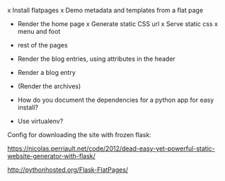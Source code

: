 
x Install flatpages
x Demo metadata and templates from a flat page
- Render the home page
x Generate static CSS url
x Serve static css
x menu and foot
- rest of the pages
- Render the blog entries, using attributes in the header
- Render a blog entry
- (Render the archives)

- How do you document the dependencies for a python app for easy install?
- Use virtualenv?

Config for downloading the site with frozen flask:

https://nicolas.perriault.net/code/2012/dead-easy-yet-powerful-static-website-generator-with-flask/

http://pythonhosted.org/Flask-FlatPages/